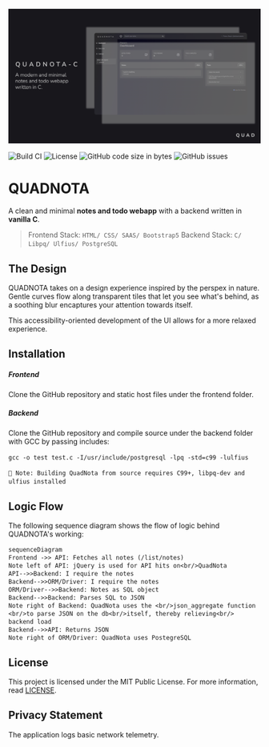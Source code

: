 ![Banner](https://github.com/deltaonealpha/quadnota-c/blob/main/media_assets/banner.png?raw=true)

![Build CI](https://img.shields.io/badge/build-passing-brightgreen) 
![License](https://img.shields.io/badge/license-MIT-orange)
![GitHub code size in bytes](https://img.shields.io/github/languages/code-size/deltaonealpha/quadnota-c) 
![GitHub issues](https://img.shields.io/github/issues/deltaonealpha/quadnota-c)

# QUADNOTA
A clean and minimal **notes and todo webapp** with a backend written in **vanilla C**.
> Frontend Stack: `HTML/ CSS/ SAAS/ Bootstrap5` 
> Backend Stack: `C/ Libpq/ Ulfius/ PostgreSQL`

## The Design
QUADNOTA takes on a design experience inspired by the perspex in nature. Gentle curves flow along transparent tiles that let you see what's behind, as a soothing blur encaptures your attention towards itself.

This accessibility-oriented development of the UI allows for a more relaxed experience.

## Installation
##### Frontend
Clone the GitHub repository and static host files under the frontend folder.
##### Backend
Clone the GitHub repository and compile source under the backend folder with GCC by passing includes:

`gcc -o test test.c -I/usr/include/postgresql -lpq -std=c99 -lulfius`

`🔴 Note: Building QuadNota from source requires C99+, libpq-dev and ulfius installed`


## Logic Flow
The following sequence diagram shows the flow of logic behind QUADNOTA's working:
```mermaid
sequenceDiagram
Frontend ->> API: Fetches all notes (/list/notes)
Note left of API: jQuery is used for API hits on<br/>QuadNota
API-->>Backend: I require the notes
Backend-->>ORM/Driver: I require the notes
ORM/Driver-->>Backend: Notes as SQL object
Backend-->>Backend: Parses SQL to JSON
Note right of Backend: QuadNota uses the <br/>json_aggregate function <br/>to parse JSON on the db<br/>itself, thereby relieving<br/> backend load
Backend-->>API: Returns JSON
Note right of ORM/Driver: QuadNota uses PostegreSQL
```

## License
This project is licensed under the MIT Public License. For more information, read [LICENSE](/LICENSE). 

## Privacy Statement
The application logs basic network telemetry.
